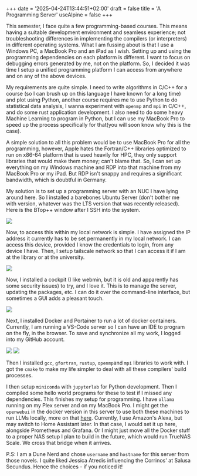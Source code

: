 +++
date = '2025-04-24T13:44:51+02:00'
draft = false
title = 'A Programming Server'
useAlpine = false
+++

This semester, I face quite a few programming-based courses. This means having a suitable development environment and seamless experience; not troubleshooting differences in implementing the compilers (or interpreters) in different operating systems. What I am fussing about is that I use a Windows PC, a MacBook Pro and an iPad as I wish. Setting up and using the programming dependencies on each platform is different. I want to focus on debugging errors generated by me, not on the platform. So, I decided it was time I setup a unified programming platform I can access from anywhere and on any of the above devices.

My requirements are quite simple. I need to write algorithms in C/C++ for a course (so I can brush up on this language I have known for a long time) and plot using Python, another course requires me to use Python to do statistical data analysis, I wanna experiment with `openmp` and `mpi` in C/C++, and do some rust application development. I also need to do some heavy Machine Learning to program in Python, but I can use my MacBook Pro to speed up the process specifically for that(you will soon know why this is the case).

A simple solution to all this problem would be to use MacBook Pro for all the programming, however, Apple hates the Fortran/C++ libraries optimized to run on x86-64 platform that is used heavily for HPC, they only support libraries that would make them money; can't blame that. So, I can set up everything on my Windows machine and RDP into that machine from my MacBook Pro or my iPad. But RDP isn't snappy and requires a significant bandwidth, which is doubtful in Germany.

My solution is to set up a programming server with an NUC I have lying around here. So I installed a barebones Ubuntu Server (don't bother me with version, whatever was the LTS version that was recently released). Here is the BTop++ window after I SSH into the system.

![](/images/system-info.png)

Now, to access this within my local network is simple. I have assigned the IP address it currently has to be set permanently in my local network. I can access this device, provided I know the credentials to login, from any device I have. Then, I setup tailscale network so that I can access it if I am at the library or at the university.

![](/images/tailscale.png)

Now, I installed a cockpit (I like webmin, but it is old and apparently has some security issues) to try, and I love it. This is to manage the server, updating the packages, etc. I can do it over the command-line interface, but sometimes a GUI adds a pleasant touch.

![](/images/cockpit.png)

Next, I installed Docker and Portainer to run a lot of docker containers. Currently, I am running a VS-Code server so I can have an IDE to program on the fly, in the browser. To save and synchronize all my work, I logged into my GitHub account.

![](/images/portainer.png)
![](/images/vscode-server.png)

Then I installed `gcc`, `gfortran`, `rustup`, `openmp`and `mpi` libraries to work with. I got the `cmake` to make my life simpler to deal with all these compilers' build processes.

I then setup `miniconda` with `jupyterlab` for Python development. Then I compiled some hello world programs for these to test if I missed any dependencies. This finishes my setup for programming. I have `ollama` running on my Plex server and on my MacBook Pro. I might get the `openwebui` in the docker version in this server to use both these machines to run LLMs locally, more on that [here](https://ashwinbalaji.xyz/series/local-llms/). Currently, I use Amazon's Alexa, but may switch to Home Assistant later. In that case, I would set it up here, alongside Prometheus and Grafana. Or I might just move all the Docker stuff to a proper NAS setup I plan to build in the future, which would run TrueNAS Scale. We cross that bridge when it arrives.

P.S: I am a Dune Nerd and chose `username` and `hostname` for this server from those novels. I quite liked Jessica Atredis influencing the Corrinos' at Salusa Secundus. Hence the choices - if you noticed it! 